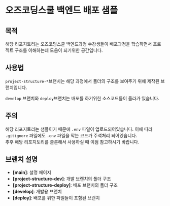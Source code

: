 # 오즈코딩스쿨 백엔드 배포 샘플
## 목적
해당 리포지토리는 오즈코딩스쿨 백엔드과정 수강생들이 배포과정을 학습하면서 프로젝트 구조를 이해하는데 도움이 되기위한 공간입니다.

## 사용법
`project-structure-*`브랜치는 해당 과정에서 폴더의 구조를 보여주기 위해 제작된 브랜치입니다.

`develop` 브랜치와 `deploy`브랜치는 배포를 하기위한 소스코드들이 올라가 있습니다.

## 주의
해당 리포지토리는 샘플이기 때문에 `.env` 파일이 업로드되어있습니다. 이에 따라 `.gitignore` 파일에도 `.env` 파일을 막는 코드가 주석처리 되어있습니다.  
추후 해당 리포지토리를 클론해서 사용하실 때 이점 참고하시기 바랍니다.  

## 브랜치 설명
- **\[main\]**: 설명 페이지    
- **\[project-structure-dev\]**: 개발 브랜치의 폴더 구조  
- **\[project-structure-deploy\]**: 배포 브랜치의 폴더 구조  
- **\[develop\]**: 개발용 브랜치
- **\[deploy\]**: 배포를 위한 파일들이 포함된 브랜치

